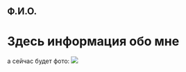 ## Ф.И.О.
# Здесь информация обо мне

а сейчас будет фото:
![](https://slovnet.ru/wp-content/uploads/2019/04/15-66.jpg)